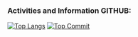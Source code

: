 ### Activities and Information GITHUB:

[![Top Langs](https://github-readme-stats.vercel.app/api/top-langs/?username=juergen98s&show_icons=true&theme=radical&layout=compact&hide=html,css&langs_count=10)](https://github.com/juergen98s?tab=repositories)
[![Top Commit](https://github-readme-stats.vercel.app/api?username=juergen98s&show_icons=true&theme=radical&layout=compact&hide=html,css&langs_count=10)](https://github.com/juergen98s?tab=repositories)
<div>